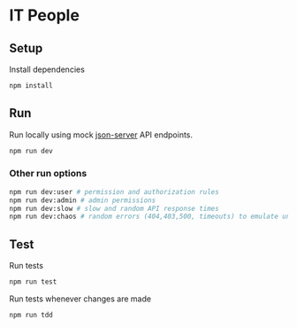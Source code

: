 # IT People 

## Setup

Install dependencies
```sh
npm install
```

## Run

Run locally using mock [json-server](https://github.com/typicode/json-server) API endpoints.

```sh
npm run dev
```

### Other run options
```sh
npm run dev:user # permission and authorization rules
npm run dev:admin # admin permissions
npm run dev:slow # slow and random API response times
npm run dev:chaos # random errors (404,403,500, timeouts) to emulate unstable API server
```

## Test

Run tests
```sh
npm run test
```

Run tests whenever changes are made
```sh
npm run tdd
```
